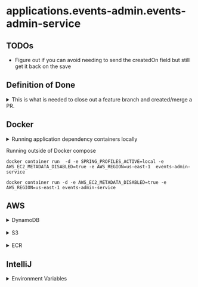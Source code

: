 # applications.events-admin.events-admin-service

## TODOs

- Figure out if you can avoid needing to send the createdOn field but still get it back on the save

## Definition of Done

<details>
  <summary>This is what is needed to close out a feature branch and created/merge a PR.</summary>

- Contract created/updated
- Dependencies added to pom(s) are commented with what their usage is
- Layers are created/updated and follows naming conventions:
    - Controller
    - Service
    - DAO
    - DTO
- Features and tests are added/updated
- API collection (Bruno) is updated and committed to api-client repository
- Bump the version of the app in the pom
- Update the [change log](./CHANGELOG.md)

</details>

## Docker

<details>
  <summary>Running application dependency containers locally</summary>

#### Start the containers

```bash
dockerlocalup
```

```bash
docker compose -f ./compose.local.yaml up -d
```

#### Stop the containers

```bash
dockerlocaldown
```

```bash
docker compose -f ./compose.local.yaml down
```

</details>

Running outside of Docker compose

```
docker container run  -d -e SPRING_PROFILES_ACTIVE=local -e AWS_EC2_METADATA_DISABLED=true -e AWS_REGION=us-east-1  events-admin-service
```

```
docker container run -d -e AWS_EC2_METADATA_DISABLED=true -e AWS_REGION=us-east-1 events-admin-service
```

## AWS

<details>
<summary>DynamoDB</summary>

**Note** There is an alias assumed if using the `awslocalddb` command below. The alias assumes you have set the
following:

```bash
awslocalddb=aws --profile=local --endpoint-url http://localhost:4566
```

List out the tables created

```bash
awslocalddb dynamodb list-tables
```

List out data in a table

```bash
awslocalddb dynamodb scan --table-name SERVICES_EVENTS_ADMIN_SERVICE
```

</details>

<br />

<details>
<summary>S3</summary>

**Note** There is an alias assumed if using the `awslocals3` command below. The alias assumes you have set the
following:

```
awslocals3=aws --profile=local --endpoint-url http://localhost:4566
```

List out the buckets that exits

```bash
awslocals3 s3 ls
```

List out the files in a bucket

```bash
awslocals3 s3 ls event-admin-service-file-storage
```

List out the content of a file in a bucket

```bash
awslocals3 s3 cp s3://event-admin-service-file-storage/4f2d25cc-cb66-4e29-ac36-c20ce83fb28a/2024-04-16T20:13:19.074960.csv -
```

</details>

<br />

<details>
<summary>ECR</summary>

#### Registry

654918520080.dkr.ecr.us-east-1.amazonaws.com

#### Repository

services.events-admin-service

#### Logging in

```bash
aws ecr get-login-password --region us-east-1 | docker login --username AWS --password-stdin 654918520080.dkr.ecr.us-east-1.amazonaws.com
```

#### List Repositories

```bash
aws ecr describe-repositories
```

#### Tag a version to publish

Run the below command to list the images and their identifiers

```bash
dokcer images
```

```bash
docker tag identifier_from_docker_images 654918520080.dkr.ecr.us-east-1.amazonaws.com/services.events-admin-service
docker tag 2c65d71c3137 654918520080.dkr.ecr.us-east-1.amazonaws.com/services.events-admin-service
docker tag 6aafecc82c31 654918520080.dkr.ecr.us-east-1.amazonaws.com/services.events-admin-service
```

#### Publish after tagging

```bash
docker push 654918520080.dkr.ecr.us-east-1.amazonaws.com/services.events-admin-service
```

</details>

## IntelliJ

<details>
<summary>Environment Variables</summary>

```bash
MICRONAUT_ENVIRONMENTS=local
```

</details>
